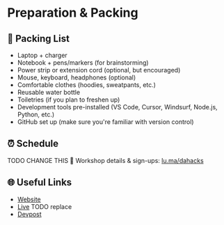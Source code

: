 # Preparation & Packing

## 🧳 Packing List
- Laptop + charger
- Notebook + pens/markers (for brainstorming)
- Power strip or extension cord (optional, but encouraged)
- Mouse, keyboard, headphones (optional)
- Comfortable clothes (hoodies, sweatpants, etc.)
- Reusable water bottle
- Toiletries (if you plan to freshen up)
- Development tools pre-installed (VS Code, Cursor, Windsurf, Node.js, Python, etc.)
- GitHub set up (make sure you're familiar with version control)

## ⏰ Schedule
TODO CHANGE THIS
📍 Workshop details & sign-ups: [lu.ma/dahacks](https://lu.ma/dahacks)

## 🌐 Useful Links
- [Website](https://deanzahacks.com)
- [Live](https://deanzahacks.com/live)
TODO replace
- [Devpost](https://dahacks3-5.devpost.com/)